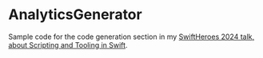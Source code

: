 # AnalyticsGenerator

Sample code for the code generation section in my [SwiftHeroes 2024 talk, about Scripting and Tooling in Swift](https://github.com/natanrolnik/SwiftHeroes2024).
